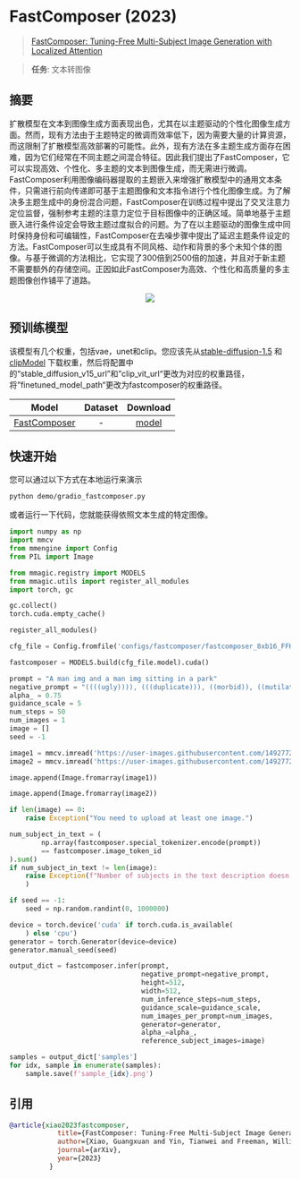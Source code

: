 # FastComposer (2023)

> [FastComposer: Tuning-Free Multi-Subject Image Generation with Localized Attention](https://arxiv.org/abs/2305.10431)

> **任务**: 文本转图像

<!-- [ALGORITHM] -->

## 摘要

<!-- [ABSTRACT] -->

扩散模型在文本到图像生成方面表现出色，尤其在以主题驱动的个性化图像生成方面。然而，现有方法由于主题特定的微调而效率低下，因为需要大量的计算资源，而这限制了扩散模型高效部署的可能性。此外，现有方法在多主题生成方面存在困难，因为它们经常在不同主题之间混合特征。因此我们提出了FastComposer，它可以实现高效、个性化、多主题的文本到图像生成，而无需进行微调。FastComposer利用图像编码器提取的主题嵌入来增强扩散模型中的通用文本条件，只需进行前向传递即可基于主题图像和文本指令进行个性化图像生成。为了解决多主题生成中的身份混合问题，FastComposer在训练过程中提出了交叉注意力定位监督，强制参考主题的注意力定位于目标图像中的正确区域。简单地基于主题嵌入进行条件设定会导致主题过度拟合的问题。为了在以主题驱动的图像生成中同时保持身份和可编辑性，FastComposer在去噪步骤中提出了延迟主题条件设定的方法。FastComposer可以生成具有不同风格、动作和背景的多个未知个体的图像。与基于微调的方法相比，它实现了300倍到2500倍的加速，并且对于新主题不需要额外的存储空间。正因如此FastComposer为高效、个性化和高质量的多主题图像创作铺平了道路。

<!-- [IMAGE] -->

<div align=center>
<img src="https://user-images.githubusercontent.com/14927720/265914135-8a25789c-8d30-40cb-8ac5-e3bd3b617aac.png">
</div>

## 预训练模型

该模型有几个权重，包括vae，unet和clip。您应该先从[stable-diffusion-1.5](https://huggingface.co/runwayml/stable-diffusion-v1-5) 和 [clipModel](https://huggingface.co/openai/clip-vit-large-patch14) 下载权重，然后将配置中的“stable_diffusion_v15_url”和”clip_vit_url“更改为对应的权重路径，将”finetuned_model_path“更改为fastcomposer的权重路径。

|                    Model                     | Dataset |                                            Download                                             |
| :------------------------------------------: | :-----: | :---------------------------------------------------------------------------------------------: |
| [FastComposer](./fastcomposer_8xb16_FFHQ.py) |    -    | [model](https://download.openxlab.org.cn/models/xiaomile/fastcomposer/weight/pytorch_model.bin) |

## 快速开始

您可以通过以下方式在本地运行来演示

```bash
python demo/gradio_fastcomposer.py
```

或者运行一下代码，您就能获得依照文本生成的特定图像。

```python
import numpy as np
import mmcv
from mmengine import Config
from PIL import Image

from mmagic.registry import MODELS
from mmagic.utils import register_all_modules
import torch, gc

gc.collect()
torch.cuda.empty_cache()

register_all_modules()

cfg_file = Config.fromfile('configs/fastcomposer/fastcomposer_8xb16_FFHQ.py')

fastcomposer = MODELS.build(cfg_file.model).cuda()

prompt = "A man img and a man img sitting in a park"
negative_prompt = "((((ugly)))), (((duplicate))), ((morbid)), ((mutilated)), [out of frame], extra fingers, mutated hands, ((poorly drawn hands)), ((poorly drawn face)), (((mutation))), (((deformed))), ((ugly)), blurry, ((bad anatomy)), (((bad proportions))), ((extra limbs)), cloned face, (((disfigured))). out of frame, ugly, extra limbs, (bad anatomy), gross proportions, (malformed limbs), ((missing arms)), ((missing legs)), (((extra arms))), (((extra legs))), mutated hands, (fused fingers), (too many fingers), (((long neck)))"
alpha_ = 0.75
guidance_scale = 5
num_steps = 50
num_images = 1
image = []
seed = -1

image1 = mmcv.imread('https://user-images.githubusercontent.com/14927720/265911400-91635451-54b6-4dc6-92a7-c1d02f88b62e.jpeg')
image2 = mmcv.imread('https://user-images.githubusercontent.com/14927720/265911502-66b67f53-dff0-4d25-a9af-3330e446aa48.jpeg')

image.append(Image.fromarray(image1))

image.append(Image.fromarray(image2))

if len(image) == 0:
    raise Exception("You need to upload at least one image.")

num_subject_in_text = (
        np.array(fastcomposer.special_tokenizer.encode(prompt))
        == fastcomposer.image_token_id
).sum()
if num_subject_in_text != len(image):
    raise Exception(f"Number of subjects in the text description doesn't match the number of reference images, #text subjects: {num_subject_in_text} #reference image: {len(image)}",
    )

if seed == -1:
    seed = np.random.randint(0, 1000000)

device = torch.device('cuda' if torch.cuda.is_available(
    ) else 'cpu')
generator = torch.Generator(device=device)
generator.manual_seed(seed)

output_dict = fastcomposer.infer(prompt,
                                 negative_prompt=negative_prompt,
                                 height=512,
                                 width=512,
                                 num_inference_steps=num_steps,
                                 guidance_scale=guidance_scale,
                                 num_images_per_prompt=num_images,
                                 generator=generator,
                                 alpha_=alpha_,
                                 reference_subject_images=image)

samples = output_dict['samples']
for idx, sample in enumerate(samples):
    sample.save(f'sample_{idx}.png')
```

## 引用

```bibtex
@article{xiao2023fastcomposer,
            title={FastComposer: Tuning-Free Multi-Subject Image Generation with Localized Attention},
            author={Xiao, Guangxuan and Yin, Tianwei and Freeman, William T. and Durand, Frédo and Han, Song},
            journal={arXiv},
            year={2023}
          }
```
